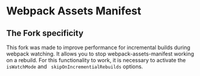 # Webpack Assets Manifest

## The Fork specificity

This fork was made to improve performance for incremental builds during webpack watching. It allows you to stop webpack-assets-manifest working on a rebuild. For this functionality to work, it is necessary to activate the `isWatchMode` and ` skipOnIncrementialRebuilds` options.
